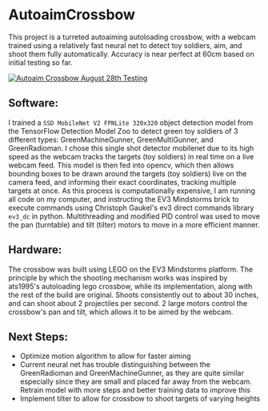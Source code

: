# AutoaimCrossbow

This project is a turreted autoaiming autoloading crossbow, with a webcam trained using a relatively fast neural net to detect toy soldiers, aim, and shoot them fully automatically. Accuracy is near perfect at 60cm based on initial testing so far.

[![Autoaim Crossbow August 28th Testing](https://img.youtube.com/vi/Op886L5IfEM/0.jpg)](https://youtu.be/Op886L5IfEM)

## Software:
I trained a `SSD MobileNet V2 FPNLite 320x320` object detection model from the TensorFlow Detection Model Zoo to detect green toy soldiers of 3 different types: GreenMachineGunner, GreenMultiGunner, and GreenRadioman. I chose this single shot detector mobilenet due to its high speed as the webcam tracks the targets (toy soldiers) in real time on a live webcam feed. This model is then fed into opencv, which then allows bounding boxes to be drawn around the targets (toy soldiers) live on the camera feed, and informing their exact coordinates, tracking multiple targets at once. As this process is computationally expensive, I am running all code on my computer, and instructing the EV3 Mindstorms brick to execute commands using Christoph Gaukel's ev3 direct commands library `ev3_dc` in python. Multithreading and modified PID control was used to move the pan (turntable) and tilt (tilter) motors to move in a more efficient manner.

## Hardware:
The crossbow was built using LEGO on the EV3 Mindstorms platform. The principle by which the shooting mechanism works was inspired by ats1995's autoloading lego crossbow, while its implementation, along with the rest of the build are original. Shoots consistently out to about 30 inches, and can shoot about 2 projectiles per second. 2 large motors control the crossbow's pan and tilt, which allows it to be aimed by the webcam.

## Next Steps:
* Optimize motion algorithm to allow for faster aiming
* Current neural net has trouble distinguishing between the GreenRadioman and GreenMachineGunner, as they are quite similar especially since they are small and placed far away from the webcam. Retrain model with more steps and better training data to improve this
* Implement tilter to allow for crossbow to shoot targets of varying heights

